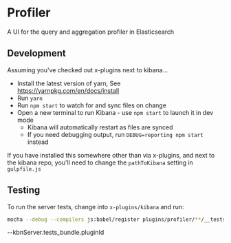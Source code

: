# Profiler

A UI for the query and aggregation profiler in Elasticsearch

## Development

Assuming you've checked out x-plugins next to kibana...

- Install the latest version of yarn, See https://yarnpkg.com/en/docs/install
- Run `yarn`
- Run `npm start` to watch for and sync files on change
- Open a new terminal to run Kibana - use `npm start` to launch it in dev mode
  - Kibana will automatically restart as files are synced
  - If you need debugging output, run `DEBUG=reporting npm start` instead

If you have installed this somewhere other than via x-plugins, and next to the kibana repo, you'll need to change the `pathToKibana` setting in `gulpfile.js`

## Testing

To run the server tests, change into `x-plugins/kibana` and run:

```bash
mocha --debug --compilers js:babel/register plugins/profiler/**/__tests__/**/*.js
```


--kbnServer.tests_bundle.pluginId